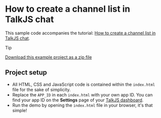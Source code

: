 # How to create a channel list in TalkJS chat

This sample code accompanies the tutorial: [How to create a channel list in TalkJS chat](https://talkjs.com/resources/how-to-create-a-channel-list-in-talkjs-chat/).

> [!TIP]
> [Download this example project as a zip file](https://github.com/talkjs/talkjs-examples/releases/latest/download/howtos.how-to-create-a-channel-list-in-talkjs-chat.zip)

## Project setup

- All HTML, CSS and JavaScript code is contained within the `index.html` file for the sake of simplicity.
- Replace the `APP_ID` in each `index.html` with your own app ID. You can find your app ID on the **Settings** page of your [TalkJS dashboard](https://talkjs.com/dashboard/).
- Run the demo by opening the `index.html` file in your  browser, it's that simple!
